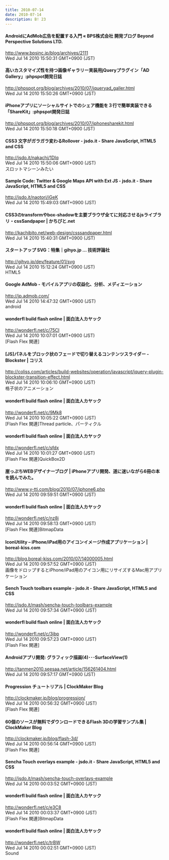 ```yaml
---
title: 2010-07-14
date: 2010-07-14
description: B! 23
---
```


#### AndroidにAdMob広告を配置する入門 « BPS株式会社 開発ブログ Beyond Perspective Solutions LTD.
http://www.bpsinc.jp/blog/archives/2111<br>
Wed Jul 14 2010 15:50:31 GMT+0900 (JST)<br>


#### 高いカスタマイズ性を持つ画像ギャラリー実装用jQueryプラグイン「AD Gallery」:phpspot開発日誌
http://phpspot.org/blog/archives/2010/07/jqueryad_galler.html<br>
Wed Jul 14 2010 15:50:26 GMT+0900 (JST)<br>


#### iPhoneアプリにソーシャルサイトでのシェア機能を３行で簡単実装できる「ShareKit」:phpspot開発日誌
http://phpspot.org/blog/archives/2010/07/iphonesharekit.html<br>
Wed Jul 14 2010 15:50:18 GMT+0900 (JST)<br>


#### CSS3 文字がガラガラ変わるRollover - jsdo.it - Share JavaScript, HTML5 and CSS
http://jsdo.it/nakachi/1DIq<br>
Wed Jul 14 2010 15:50:06 GMT+0900 (JST)<br>
スロットマシーンみたい


#### Sample Code: Twitter & Google Maps API with Ext JS - jsdo.it - Share JavaScript, HTML5 and CSS
http://jsdo.it/naotori/iGeK<br>
Wed Jul 14 2010 15:49:03 GMT+0900 (JST)<br>


#### CSS3のtransformやbox-shadowを主要ブラウザ全てに対応させるjsライブラリ・cssSandpaper | かちびと.net
http://kachibito.net/web-design/csssandpaper.html<br>
Wed Jul 14 2010 15:40:31 GMT+0900 (JST)<br>


#### スタートアップ SVG：特集｜gihyo.jp … 技術評論社
http://gihyo.jp/dev/feature/01/svg<br>
Wed Jul 14 2010 15:12:24 GMT+0900 (JST)<br>
HTML5


####       Google AdMob - モバイルアプリの収益化、分析、メディエーション    
http://jp.admob.com/<br>
Wed Jul 14 2010 14:47:32 GMT+0900 (JST)<br>
android


#### wonderfl build flash online | 面白法人カヤック
http://wonderfl.net/c/75CI<br>
Wed Jul 14 2010 10:07:01 GMT+0900 (JST)<br>
[Flash Flex 関連]


####   [JS]パネルをブロック状のフェードで切り替えるコンテンツスライダー -Blockster | コリス
http://coliss.com/articles/build-websites/operation/javascript/jquery-plugin-blockster-transition-effect.html<br>
Wed Jul 14 2010 10:06:10 GMT+0900 (JST)<br>
格子状のアニメーション


#### wonderfl build flash online | 面白法人カヤック
http://wonderfl.net/c/9Mk8<br>
Wed Jul 14 2010 10:05:22 GMT+0900 (JST)<br>
[Flash Flex 関連]Thread particle、パーティクル


#### wonderfl build flash online | 面白法人カヤック
http://wonderfl.net/c/sfdx<br>
Wed Jul 14 2010 10:01:27 GMT+0900 (JST)<br>
[Flash Flex 関連]QuickBox2D


#### 崖っぷちWEBデザイナーブログ | iPhoneアプリ開発、道に迷いながら6冊の本を読んでみた。
http://www.y-tti.com/blog/2010/07/iphone6.php<br>
Wed Jul 14 2010 09:59:51 GMT+0900 (JST)<br>


#### wonderfl build flash online | 面白法人カヤック
http://wonderfl.net/c/nz8i<br>
Wed Jul 14 2010 09:58:13 GMT+0900 (JST)<br>
[Flash Flex 関連]BitmapData


####             IconUtility – iPhone/iPad用のアイコンイメージ作成アプリケーション | boreal-kiss.com        
http://blog.boreal-kiss.com/2010/07/14000005.html<br>
Wed Jul 14 2010 09:57:52 GMT+0900 (JST)<br>
画像をドロップするとiPhone/iPad用のアイコン用にリサイズするMac用アプリケーション


#### Sench Touch toolbars example - jsdo.it - Share JavaScript, HTML5 and CSS
http://jsdo.it/mash/sencha-touch-toolbars-example<br>
Wed Jul 14 2010 09:57:34 GMT+0900 (JST)<br>


#### wonderfl build flash online | 面白法人カヤック
http://wonderfl.net/c/3jbp<br>
Wed Jul 14 2010 09:57:23 GMT+0900 (JST)<br>
[Flash Flex 関連]


#### Androidアプリ開発: グラフィック描画(4)･･･SurfaceView(1)
http://tanmen2010.seesaa.net/article/156261404.html<br>
Wed Jul 14 2010 09:57:17 GMT+0900 (JST)<br>


####   Progression チュートリアル | ClockMaker Blog
http://clockmaker.jp/blog/progression/<br>
Wed Jul 14 2010 00:56:32 GMT+0900 (JST)<br>
[Flash Flex 関連]


####   60個のソースが無料でダウンロードできるFlash 3Dの学習サンプル集 | ClockMaker Blog
http://clockmaker.jp/blog/flash-3d/<br>
Wed Jul 14 2010 00:56:14 GMT+0900 (JST)<br>
[Flash Flex 関連]


#### Sencha Touch overlays example - jsdo.it - Share JavaScript, HTML5 and CSS
http://jsdo.it/mash/sencha-touch-overlays-example<br>
Wed Jul 14 2010 00:03:52 GMT+0900 (JST)<br>


#### wonderfl build flash online | 面白法人カヤック
http://wonderfl.net/c/e3C8<br>
Wed Jul 14 2010 00:03:37 GMT+0900 (JST)<br>
[Flash Flex 関連]BitmapData


#### wonderfl build flash online | 面白法人カヤック
http://wonderfl.net/c/trBW<br>
Wed Jul 14 2010 00:02:51 GMT+0900 (JST)<br>
Sound


